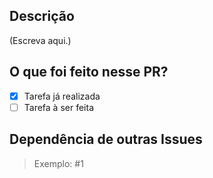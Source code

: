 ## Descrição

<!--
  Detalhe qual o objetivo desse PR, qual a finalidade do mesmo.
  Exemplo: "Adicionada sessão de ..."
-->

(Escreva aqui.)

## O que foi feito nesse PR?

- [x] Tarefa já realizada
- [ ] Tarefa à ser feita

## Dependência de outras Issues

> Exemplo: #1
> 
